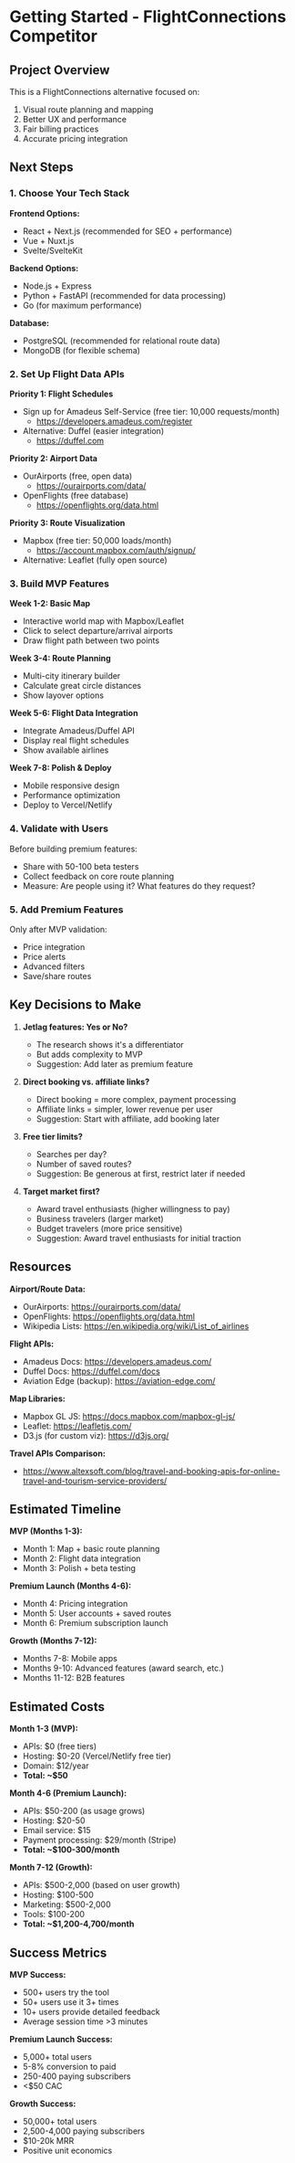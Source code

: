 # Getting Started - FlightConnections Competitor

## Project Overview

This is a FlightConnections alternative focused on:
1. Visual route planning and mapping
2. Better UX and performance
3. Fair billing practices
4. Accurate pricing integration

## Next Steps

### 1. Choose Your Tech Stack

**Frontend Options:**
- React + Next.js (recommended for SEO + performance)
- Vue + Nuxt.js
- Svelte/SvelteKit

**Backend Options:**
- Node.js + Express
- Python + FastAPI (recommended for data processing)
- Go (for maximum performance)

**Database:**
- PostgreSQL (recommended for relational route data)
- MongoDB (for flexible schema)

### 2. Set Up Flight Data APIs

**Priority 1: Flight Schedules**
- Sign up for Amadeus Self-Service (free tier: 10,000 requests/month)
  - https://developers.amadeus.com/register
- Alternative: Duffel (easier integration)
  - https://duffel.com

**Priority 2: Airport Data**
- OurAirports (free, open data)
  - https://ourairports.com/data/
- OpenFlights (free database)
  - https://openflights.org/data.html

**Priority 3: Route Visualization**
- Mapbox (free tier: 50,000 loads/month)
  - https://account.mapbox.com/auth/signup/
- Alternative: Leaflet (fully open source)

### 3. Build MVP Features

**Week 1-2: Basic Map**
- Interactive world map with Mapbox/Leaflet
- Click to select departure/arrival airports
- Draw flight path between two points

**Week 3-4: Route Planning**
- Multi-city itinerary builder
- Calculate great circle distances
- Show layover options

**Week 5-6: Flight Data Integration**
- Integrate Amadeus/Duffel API
- Display real flight schedules
- Show available airlines

**Week 7-8: Polish & Deploy**
- Mobile responsive design
- Performance optimization
- Deploy to Vercel/Netlify

### 4. Validate with Users

Before building premium features:
- Share with 50-100 beta testers
- Collect feedback on core route planning
- Measure: Are people using it? What features do they request?

### 5. Add Premium Features

Only after MVP validation:
- Price integration
- Price alerts
- Advanced filters
- Save/share routes

## Key Decisions to Make

1. **Jetlag features: Yes or No?**
   - The research shows it's a differentiator
   - But adds complexity to MVP
   - Suggestion: Add later as premium feature

2. **Direct booking vs. affiliate links?**
   - Direct booking = more complex, payment processing
   - Affiliate links = simpler, lower revenue per user
   - Suggestion: Start with affiliate, add booking later

3. **Free tier limits?**
   - Searches per day?
   - Number of saved routes?
   - Suggestion: Be generous at first, restrict later if needed

4. **Target market first?**
   - Award travel enthusiasts (higher willingness to pay)
   - Business travelers (larger market)
   - Budget travelers (more price sensitive)
   - Suggestion: Award travel enthusiasts for initial traction

## Resources

**Airport/Route Data:**
- OurAirports: https://ourairports.com/data/
- OpenFlights: https://openflights.org/data.html
- Wikipedia Lists: https://en.wikipedia.org/wiki/List_of_airlines

**Flight APIs:**
- Amadeus Docs: https://developers.amadeus.com/
- Duffel Docs: https://duffel.com/docs
- Aviation Edge (backup): https://aviation-edge.com/

**Map Libraries:**
- Mapbox GL JS: https://docs.mapbox.com/mapbox-gl-js/
- Leaflet: https://leafletjs.com/
- D3.js (for custom viz): https://d3js.org/

**Travel APIs Comparison:**
- https://www.altexsoft.com/blog/travel-and-booking-apis-for-online-travel-and-tourism-service-providers/

## Estimated Timeline

**MVP (Months 1-3):**
- Month 1: Map + basic route planning
- Month 2: Flight data integration
- Month 3: Polish + beta testing

**Premium Launch (Months 4-6):**
- Month 4: Pricing integration
- Month 5: User accounts + saved routes
- Month 6: Premium subscription launch

**Growth (Months 7-12):**
- Months 7-8: Mobile apps
- Months 9-10: Advanced features (award search, etc.)
- Months 11-12: B2B features

## Estimated Costs

**Month 1-3 (MVP):**
- APIs: $0 (free tiers)
- Hosting: $0-20 (Vercel/Netlify free tier)
- Domain: $12/year
- **Total: ~$50**

**Month 4-6 (Premium Launch):**
- APIs: $50-200 (as usage grows)
- Hosting: $20-50
- Email service: $15
- Payment processing: $29/month (Stripe)
- **Total: ~$100-300/month**

**Month 7-12 (Growth):**
- APIs: $500-2,000 (based on user growth)
- Hosting: $100-500
- Marketing: $500-2,000
- Tools: $100-200
- **Total: ~$1,200-4,700/month**

## Success Metrics

**MVP Success:**
- 500+ users try the tool
- 50+ users use it 3+ times
- 10+ users provide detailed feedback
- Average session time >3 minutes

**Premium Launch Success:**
- 5,000+ total users
- 5-8% conversion to paid
- 250-400 paying subscribers
- <$50 CAC

**Growth Success:**
- 50,000+ total users
- 2,500-4,000 paying subscribers
- $10-20k MRR
- Positive unit economics
